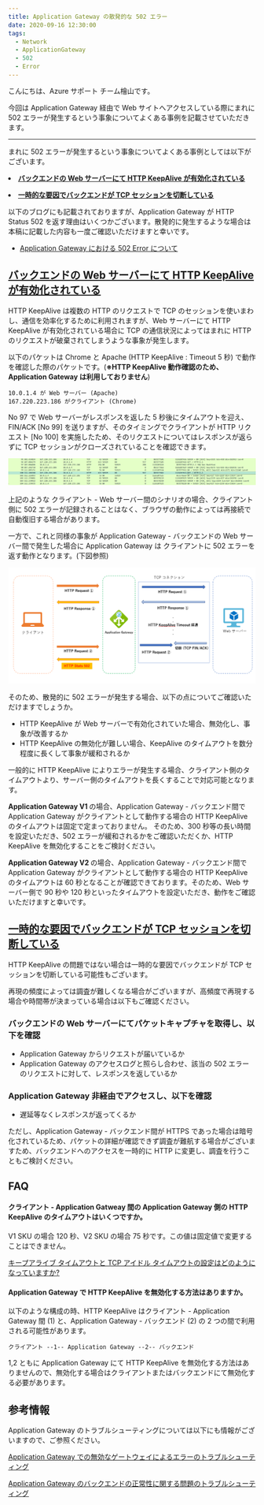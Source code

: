 ```yaml
---
title: Application Gateway の散発的な 502 エラー
date: 2020-09-16 12:30:00
tags:
  - Network
  - ApplicationGateway
  - 502
  - Error
---
```

こんにちは、Azure サポート チーム檜山です。

今回は Application Gateway 経由で Web サイトへアクセスしている際にまれに 502 エラーが発生するという事象についてよくある事例を記載させていただきます。

---
まれに 502 エラーが発生するという事象についてよくある事例としては以下がございます。
<p> 	<li><a href="#backend-keepalive"><strong>バックエンドの Web サーバーにて HTTP KeepAlive が有効化されている</strong></a></li></p><p></p>
<p> 	<li><a href="#backend-issue"><strong>一時的な要因でバックエンドが TCP セッションを切断している</strong></a></li></p><p></p>

以下のブログにも記載されておりますが、Application Gateway が HTTP Status 502 を返す理由はいくつかございます。散発的に発生するような場合は本稿に記載した内容も一度ご確認いただけますと幸いです。

- [Application Gateway における 502 Error について](https://jpaztech.github.io/blog/archive/application-gateway-502-error-info/)



<h2 id="バックエンドの Web サーバーにて HTTP KeepAlive が有効化されている"><a href="#バックエンドの Web サーバーにて HTTP KeepAlive が有効化されている" class="headerlink" title="バックエンドの Web サーバーにて HTTP KeepAlive が有効化されている"></a><a href="#backend-keepalive">バックエンドの Web サーバーにて HTTP KeepAlive が有効化されている</a></h2>

HTTP KeepAlive は複数の HTTP のリクエストで TCP のセッションを使いまわし、通信を効率化するために利用されますが、Web サーバーにて HTTP KeepAlive が有効化されている場合に TCP の通信状況によってはまれに HTTP のリクエストが破棄されてしまうような事象が発生します。

以下のパケットは Chrome と Apache (HTTP KeepAlive : Timeout 5 秒) で動作を確認した際のパケットです。(<strong>※HTTP KeepAlive 動作確認のため、Application Gateway は利用しておりません</strong>)

```
10.0.1.4 が Web サーバー (Apache) 
167.220.223.186 がクライアント (Chrome)
```

No 97 で Web サーバーがレスポンスを返した 5 秒後にタイムアウトを迎え、FIN/ACK [No 99] を送りますが、そのタイミングでクライアントが HTTP リクエスト [No 100] を実施したため、そのリクエストについてはレスポンスが返らずに TCP セッションがクローズされていることを確認できます。

![Caputure](https://github.com/hisasima/appgw502/blob/master/capture.png)


上記のような クライアント - Web サーバー間のシナリオの場合、クライアント側に  502 エラーが記録されることはなく、ブラウザの動作によっては再接続で自動復旧する場合があります。

一方で、これと同様の事象が Application Gateway - バックエンドの Web サーバー間で発生した場合に Application Gateway は クライアントに 502 エラーを返す動作となります。(下図参照)

![AppGW502error](https://github.com/hisasima/appgw502/blob/master/AppGW502error.png)

そのため、散発的に 502 エラーが発生する場合、以下の点についてご確認いただけますでしょうか。
* HTTP KeepAlive が Web サーバーで有効化されていた場合、無効化し、事象が改善するか
* HTTP KeepAlive の無効化が難しい場合、KeepAlive のタイムアウトを数分程度に長くして事象が緩和されるか

一般的に HTTP KeepAlive によりエラーが発生する場合、クライアント側のタイムアウトより、サーバー側のタイムアウトを長くすることで対応可能となります。
 
<strong> Application Gateway V1 </strong> の場合、Application Gateway - バックエンド間で Application Gateway がクライアントとして動作する場合の HTTP KeepAlive のタイムアウトは固定で定まっておりません。
そのため、300 秒等の長い時間を設定いただき、502 エラーが緩和されるかをご確認いただくか、HTTP KeepAlive を無効化することをご検討ください。

<strong> Application Gateway V2 </strong> の場合、Application Gateway - バックエンド間で Application Gateway がクライアントとして動作する場合の HTTP KeepAlive のタイムアウトは 60 秒となることが確認できております。そのため、Web サーバー側で 90 秒や 120 秒といったタイムアウトを設定いただき、動作をご確認いただけますと幸いです。

<h2 id="一時的な要因でバックエンドが TCP セッションを切断している"><a href="#一時的な要因でバックエンドが TCP セッションを切断している" class="headerlink" title="一時的な要因でバックエンドが TCP セッションを切断している"></a><a href="#backend-issue">一時的な要因でバックエンドが TCP セッションを切断している</a></h2>

HTTP KeepAlive の問題ではない場合は一時的な要因でバックエンドが TCP セッションを切断している可能性もございます。

再現の頻度によっては調査が難しくなる場合がございますが、高頻度で再現する場合や時間帯が決まっている場合は以下もご確認ください。

### バックエンドの Web サーバーにてパケットキャプチャを取得し、以下を確認

* Application Gateway からリクエストが届いているか
* Application Gateway のアクセスログと照らし合わせ、該当の 502 エラーのリクエストに対して、レスポンスを返しているか
	
### Application Gateway 非経由でアクセスし、以下を確認
* 遅延等なくレスポンスが返ってくるか
	
ただし、Application Gateway - バックエンド間が HTTPS であった場合は暗号化されているため、パケットの詳細が確認できず調査が難航する場合がございますため、バックエンドへのアクセスを一時的に HTTP に変更し、調査を行うこともご検討ください。


## FAQ
	
#### クライアント - Application Gatweay 間の Application Gateway 側の HTTP KeepAlive のタイムアウトはいくつですか。
V1 SKU の場合 120 秒、V2 SKU の場合 75 秒です。この値は固定値で変更することはできません。

[キープアライブ タイムアウトと TCP アイドル タイムアウトの設定はどのようになっていますか?](https://docs.microsoft.com/ja-jp/azure/application-gateway/application-gateway-faq#what-are-the-settings-for-keep-alive-timeout-and-tcp-idle-timeout)

#### Application Gateway で HTTP KeepAlive を無効化する方法はありますか。
以下のような構成の時、HTTP KeepAlive はクライアント - Application Gateway 間 (1) と、Application Gateway - バックエンド (2) の 2 つの間で利用される可能性があります。

```
クライアント --1-- Application Gateway --2-- バックエンド
```

1,2 ともに Application Gateway にて HTTP KeepAlive を無効化する方法はありませんので、無効化する場合はクライアントまたはバックエンドにて無効化する必要があります。

## 参考情報

Application Gateway のトラブルシューティングについては以下にも情報がございますので、ご参照ください。

[Application Gateway での無効なゲートウェイによるエラーのトラブルシューティング](https://docs.microsoft.com/ja-jp/azure/application-gateway/application-gateway-troubleshooting-502)

[Application Gateway のバックエンドの正常性に関する問題のトラブルシューティング](https://docs.microsoft.com/ja-jp/azure/application-gateway/application-gateway-backend-health-troubleshooting)
